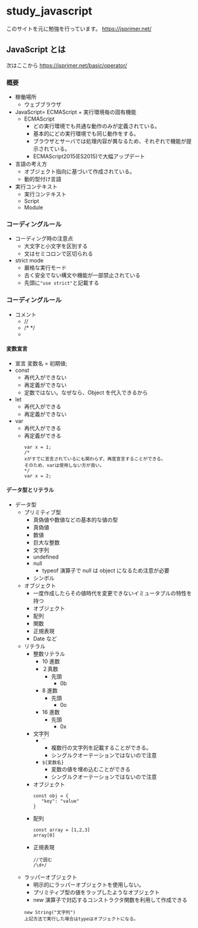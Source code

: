 # study_javascript

このサイトを元に勉強を行っています。
https://jsprimer.net/

## JavaScript とは

次はここから
https://jsprimer.net/basic/operator/

### 概要

- 稼働場所
  - ウェブブラウザ
- JavaScript= ECMAScript + 実行環境毎の固有機能
  - ECMAScript
    - どの実行環境でも共通な動作のみが定義されている。
    - 基本的にどの実行環境でも同じ動作をする。
    - ブラウザとサーバでは処理内容が異なるため、それぞれで機能が提示されている。
    - ECMAScript2015(ES2015)で大幅アップデート
- 言語の考え方
  - オブジェクト指向に基づいて作成されている。
  - 動的型付け言語
- 実行コンテキスト
  <!-- please search 実行コンテキスト -->
  - 実行コンテキスト
  - Script
  - Module

### コーディングルール

- コーディング時の注意点
  - 大文字と小文字を区別する
  - 文はセミコロンで区切られる
- strict mode
  - 厳格な実行モード
  - 古く安全でない構文や機能が一部禁止されている
  - 先頭に`"use strict"`と記載する

### コーディングルール

- コメント
  - //
  - /\* \*/
  - <!-- 後方互換性のためだけに存在するため、上記二つの方が良い -->

#### 変数宣言

- 宣言 変数名 = 初期値;
- const
  - 再代入ができない
  - 再定義ができない
  - 定数ではない。なぜなら、Object を代入できるから
- let
  - 再代入ができる
  - 再定義ができない
- var
  - 再代入ができる
  - 再定義ができる
    ```
    var x = 1;
    /*
    xがすでに宣言されているにも関わらず、再度宣言することができる。
    そのため、varは使用しない方が良い。
    */
    var x = 2;
    ```

#### データ型とリテラル

- データ型
  - プリミティブ型
    - 真偽値や数値などの基本的な値の型
    - 真偽値
    - 数値
    - 巨大な整数
    - 文字列
    - undefined
    - null
      - typeof 演算子で null は object になるため注意が必要
    - シンボル
  - オブジェクト
    - 一度作成したらその値時代を変更できないイミュータブルの特性を持つ
    - オブジェクト
    - 配列
    - 関数
    - 正規表現
    - Date など
  - リテラル
    - 整数リテラル
      - 10 進数
      - ２真数
        - 先頭
          - 0b
      - 8 進数
        - 先頭
          - 0o
      - 16 進数
        - 先頭
          - 0x
    - 文字列
      - ``
        - 複数行の文字列を記載することができる。
        - シングルクオーテーションではないので注意
      - `${変数名}`
        - 変数の値を埋め込むことができる
        - シングルクオーテーションではないので注意
    - オブジェクト
      ```
      const obj = {
         "key": "value"
      }
      ```
    - 配列
      ```
      const array = [1,2,3]
      array[0]
      ```
    - 正規表現
      ```
      //で囲む
      /\d+/
      ```
  - ラッパーオブジェクト
    - 明示的にラッパーオブジェクトを使用しない。
    - プリミティブ型の値をラップしたようなオブジェクト
    - new 演算子で対応するコンストラクタ関数を利用して作成できる
    ```
    new String("文字列")
    上記方法で実行した場合はtypeはオブジェクトになる。
    ```
